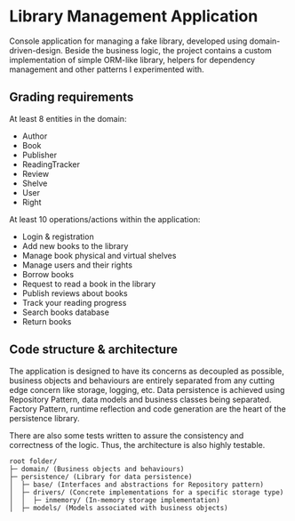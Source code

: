 Library Management Application
===

Console application for managing a fake library, developed using domain-driven-design.
Beside the business logic, the project contains a custom implementation of simple
ORM-like library, helpers for dependency management and other patterns
I experimented with.

## Grading requirements

At least 8 entities in the domain:
- Author
- Book
- Publisher
- ReadingTracker
- Review
- Shelve
- User
- Right

At least 10 operations/actions within the application:
- Login & registration
- Add new books to the library
- Manage book physical and virtual shelves
- Manage users and their rights
- Borrow books
- Request to read a book in the library
- Publish reviews about books
- Track your reading progress
- Search books database
- Return books

## Code structure & architecture

The application is designed to have its concerns as decoupled as possible,
business objects and behaviours are entirely separated from any cutting edge
concern like storage, logging, etc. Data persistence is achieved using Repository
Pattern, data models and business classes being separated. Factory Pattern, runtime reflection
and code generation are the heart of the persistence library.

There are also some tests written to assure the consistency and correctness
of the logic. Thus, the architecture is also highly testable.

```
root folder/
├─ domain/ (Business objects and behaviours)
├─ persistence/ (Library for data persistence)
│  ├─ base/ (Interfaces and abstractions for Repository pattern)
│  ├─ drivers/ (Concrete implementations for a specific storage type)
│  │  ├─ inmemory/ (In-memory storage implementation)
│  ├─ models/ (Models associated with business objects)
```